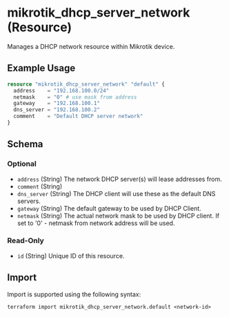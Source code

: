 # mikrotik_dhcp_server_network (Resource)
Manages a DHCP network resource within Mikrotik device.

## Example Usage
```terraform
resource "mikrotik_dhcp_server_network" "default" {
  address    = "192.168.100.0/24"
  netmask    = "0" # use mask from address
  gateway    = "192.168.100.1"
  dns_server = "192.168.100.2"
  comment    = "Default DHCP server network"
}
```

<!-- schema generated by tfplugindocs -->
## Schema

### Optional

- `address` (String) The network DHCP server(s) will lease addresses from.
- `comment` (String)
- `dns_server` (String) The DHCP client will use these as the default DNS servers.
- `gateway` (String) The default gateway to be used by DHCP Client.
- `netmask` (String) The actual network mask to be used by DHCP client. If set to '0' - netmask from network address will be used.

### Read-Only

- `id` (String) Unique ID of this resource.

## Import
Import is supported using the following syntax:
```shell
terraform import mikrotik_dhcp_server_network.default <network-id>
```
